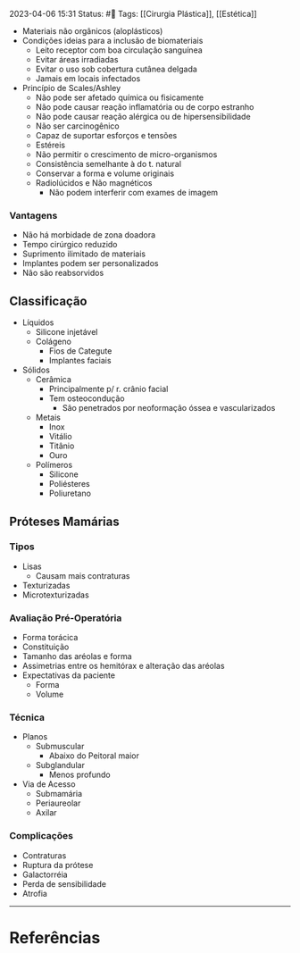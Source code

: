 2023-04-06 15:31
Status: #🌱 
Tags: [[Cirurgia Plástica]], [[Estética]]
<br/>
- Materiais não orgânicos (aloplásticos)
- Condições ideias para a inclusão de biomateriais
	- Leito receptor com boa circulação sanguínea
	- Evitar áreas irradiadas
	- Evitar o uso sob cobertura cutânea delgada
	- Jamais em locais infectados
- Princípio de Scales/Ashley
	- Não pode ser afetado química ou fisicamente
	- Não pode causar reação inflamatória ou de corpo estranho
	- Não pode causar reação alérgica ou de hipersensibilidade
	- Não ser carcinogênico
	- Capaz de suportar esforços e tensões
	- Estéreis
	- Não permitir o crescimento de micro-organismos
	- Consistência semelhante à do t. natural
	- Conservar a forma e volume originais
	- Radiolúcidos e Não magnéticos
		- Não podem interferir com exames de imagem
### Vantagens
- Não há morbidade de zona doadora
- Tempo cirúrgico reduzido
- Suprimento ilimitado de materiais
- Implantes podem ser personalizados
- Não são reabsorvidos
## Classificação
- Líquidos
	- Silicone injetável
	- Colágeno
		- Fios de Categute
		- Implantes faciais
- Sólidos
	- Cerâmica
		- Principalmente p/ r. crânio facial
		- Tem osteocondução
			- São penetrados por neoformação óssea e vascularizados
	- Metais
		- Inox
		- Vitálio
		- Titânio
		- Ouro
	- Polímeros
		- Silicone
		- Poliésteres
		- Poliuretano
## Próteses Mamárias
### Tipos
- Lisas
	- Causam mais contraturas
- Texturizadas
- Microtexturizadas
### Avaliação Pré-Operatória
- Forma torácica
- Constituição
- Tamanho das aréolas e forma
- Assimetrias entre os hemitórax e alteração das aréolas
- Expectativas da paciente
	- Forma
	- Volume
### Técnica
- Planos 
	- Submuscular
		- Abaixo do Peitoral maior
	- Subglandular
		- Menos profundo
- Via de Acesso
	- Submamária
	- Periaureolar
	- Axilar
### Complicações
- Contraturas
- Ruptura da prótese
- Galactorréia
- Perda de sensibilidade
- Atrofia
____
# Referências

